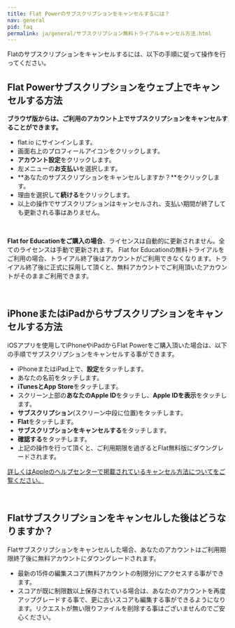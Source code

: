 ```yaml
---
title: Flat Powerのサブスクリプションをキャンセルするには？
nav: general
pid: faq
permalink: ja/general/サブスクリプション無料トライアルキャンセル方法.html
---
```


Flatのサブスクリプションをキャンセルするには、以下の手順に従って操作を行ってください。

## Flat Powerサブスクリプションをウェブ上でキャンセルする方法

**ブラウザ版からは、ご利用のアカウント上でサブスクリプションをキャンセルすることができます。**

* flat.io にサインインします。
* 画面右上のプロフィールアイコンをクリックします。
* **アカウント設定**をクリックします。
* 左メニューの**お支払い**を選択します。
* **あなたのサブスクリプションをキャンセルしますか？**をクリックします。
* 理由を選択して**続ける**をクリックします。
* 以上の操作でサブスクリプションはキャンセルされ、支払い期間が終了しても更新される事はありません。

<br>

**Flat for Educationをご購入の場合**、ライセンスは自動的に更新されません。全てのライセンスは手動で更新されます。
Flat for Educationの無料トライアルをご利用の場合、トライアル終了後はアカウントがご利用できなくなります。トライアル終了後に正式に採用して頂くと、無料アカウントでご利用頂いたアカウントがそのままご利用できます。

<br>

## iPhoneまたはiPadからサブスクリプションをキャンセルする方法

iOSアプリを使用してiPhoneやiPadからFlat Powerをご購入頂いた場合は、以下の手順でサブスクリプションをキャンセルする事ができます。

* iPhoneまたはiPad上で、**設定**をタッチします。
* あなたの名前をタッチします。
* **iTunesとApp Store**をタッチします。
* スクリーン上部の**あなたのApple ID**をタッチし、**Apple IDを表示**をタッチします。
* **サブスクリプション**(スクリーン中段に位置)をタッチします。
* **Flat**をタッチします。
* **サブスクリプションをキャンセルする**をタッチします。
* **確認する**をタッチします。
* 上記の操作を行って頂くと、ご利用期限を過ぎるとFlat無料版にダウングレードされます。

[詳しくはAppleのヘルプセンターで掲載されているキャンセル方法についてをご覧ください。](https://support.apple.com/ja-jp/HT202039)

<br>

## Flatサブスクリプションをキャンセルした後はどうなりますか？

Flatサブスクリプションをキャンセルした場合、あなたのアカウントはご利用期限終了後に無料アカウントにダウングレードされます。

* 最新の15件の編集スコア(無料アカウントの制限分)にアクセスする事ができます。
* スコアが既に制限数以上保存されている場合は、あなたのアカウントを再度アップグレードする事で、更に古いスコアも編集する事ができるようになります。リクエストが無い限りファイルを削除する事はございませんのでご安心ください。
